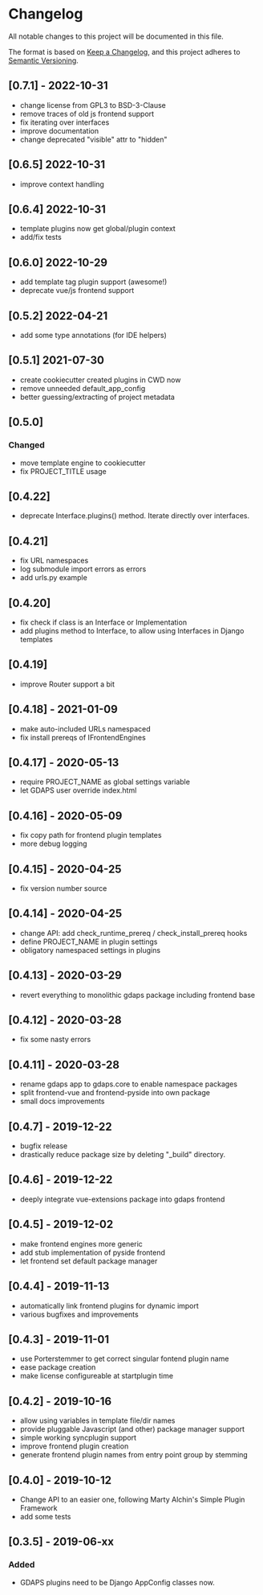 # Changelog

All notable changes to this project will be documented in this file.

The format is based on [Keep a Changelog](https://keepachangelog.com/en/1.0.0/), and this project adheres to [Semantic Versioning](https://semver.org/spec/v2.0.0.html).

## [0.7.1] - 2022-10-31
- change license from GPL3 to BSD-3-Clause
- remove traces of old js frontend support
- fix iterating over interfaces
- improve documentation
- change deprecated "visible" attr to "hidden"

## [0.6.5] 2022-10-31
- improve context handling

## [0.6.4] 2022-10-31
- template plugins now get global/plugin context
- add/fix tests

## [0.6.0] 2022-10-29
- add template tag plugin support (awesome!)
- deprecate vue/js frontend support

## [0.5.2] 2022-04-21
- add some type annotations (for IDE helpers)

## [0.5.1] 2021-07-30
- create cookiecutter created plugins in CWD now
- remove unneeded default_app_config
- better guessing/extracting of project metadata 

## [0.5.0]
### Changed
- move template engine to cookiecutter
- fix PROJECT_TITLE usage

## [0.4.22]
- deprecate Interface.plugins() method. Iterate directly over interfaces.

## [0.4.21]
- fix URL namespaces
- log submodule import errors as errors
- add urls.py example

## [0.4.20]
- fix check if class is an Interface or Implementation
- add plugins method to Interface, to allow using Interfaces in Django templates

## [0.4.19]
- improve Router support a bit

## [0.4.18] - 2021-01-09
- make auto-included URLs namespaced
- fix install prereqs of IFrontendEngines

## [0.4.17] - 2020-05-13
- require PROJECT_NAME as global settings variable
- let GDAPS user override index.html

## [0.4.16] - 2020-05-09
- fix copy path for frontend plugin templates
- more debug logging

## [0.4.15] - 2020-04-25
- fix version number source

## [0.4.14] - 2020-04-25
- change API: add check_runtime_prereq / check_install_prereq hooks
- define PROJECT_NAME in plugin settings
- obligatory namespaced settings in plugins

## [0.4.13] - 2020-03-29
- revert everything to monolithic gdaps package including frontend base

## [0.4.12] - 2020-03-28
- fix some nasty errors

## [0.4.11] - 2020-03-28
- rename gdaps app to gdaps.core to enable namespace packages
- split frontend-vue and frontend-pyside into own package
- small docs improvements

## [0.4.7] - 2019-12-22

- bugfix release
- drastically reduce package size by deleting "_build" directory.

## [0.4.6] - 2019-12-22

- deeply integrate vue-extensions package into gdaps frontend

## [0.4.5] - 2019-12-02

- make frontend engines more generic
- add stub implementation of pyside frontend
- let frontend set default package manager

## [0.4.4] - 2019-11-13

- automatically link frontend plugins for dynamic import
- various bugfixes and improvements

## [0.4.3] - 2019-11-01

- use Porterstemmer to get correct singular fontend plugin name
- ease package creation
- make license configureable at startplugin time

## [0.4.2] - 2019-10-16

- allow using variables in template file/dir names
- provide pluggable Javascript (and other) package manager support
- simple working syncplugin support
- improve frontend plugin creation
- generate frontend plugin names from entry point group by stemming

## [0.4.0] - 2019-10-12

- Change API to an easier one, following Marty Alchin's Simple Plugin Framework
- add some tests

## [0.3.5] - 2019-06-xx

### Added

- GDAPS plugins need to be Django AppConfig classes now.
